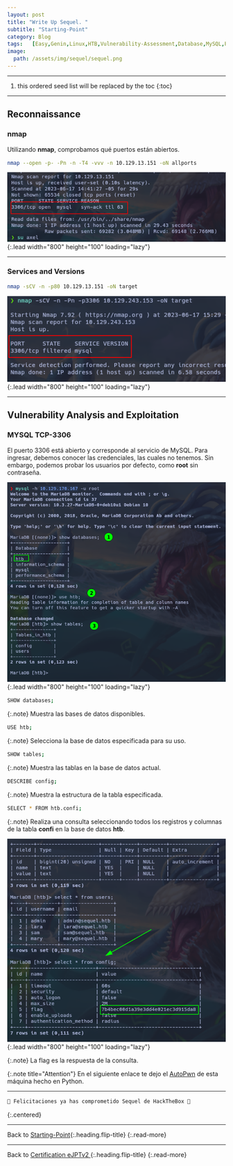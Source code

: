 ```yaml
---
layout: post
title: "Write Up Sequel. "
subtitle: "Starting-Point"
category: Blog
tags:   [Easy,Genin,Linux,HTB,Vulnerability-Assessment,Database,MySQL,PHP,SQL,Weak-Credentials,Reconnaissance,eJPTv2]  
image:
  path: /assets/img/sequel/sequel.png
---
```


***

<!--more-->

1. this ordered seed list will be replaced by the toc
{:toc}

***

## Reconnaissance

### nmap

Utilizando **nmap**, comprobamos qué puertos están abiertos.

```bash
nmap --open -p- -Pn -n -T4 -vvv -n 10.129.13.151 -oN allports
```

![list](/assets/img/sequel/nmap.png){:.lead width="800" height="100" loading="lazy"}

***

### Services and Versions

```bash
nmap -sCV -n -p80 10.129.13.151 -oN target
```

![list](/assets/img/sequel/version.png){:.lead width="800" height="100" loading="lazy"}

***

## Vulnerability Analysis and Exploitation

### MYSQL TCP-3306

El puerto 3306 está abierto y corresponde al servicio de MySQL. Para ingresar, debemos conocer las credenciales, las cuales no tenemos. Sin embargo, podemos probar los usuarios por defecto, como **root** sin contraseña. 


![list](/assets/img/sequel/mysql.png){:.lead width="800" height="100" loading="lazy"}



```bash
SHOW databases;
```


{:.note}
Muestra las bases de datos disponibles.


```bash
USE htb;
```


{:.note}
Selecciona la base de datos especificada para su uso.


```bash
SHOW tables;
```


{:.note}
Muestra las tablas en la base de datos actual.


```bash
DESCRIBE config; 
```


{:.note}
Muestra la estructura de la tabla especificada.


```bash
SELECT * FROM htb.confi;
```


{:.note}
Realiza una consulta seleccionando todos los registros y columnas de la tabla **confi** en la base de datos **htb**.


![list](/assets/img/sequel/flag.png){:.lead width="800" height="100" loading="lazy"}


{:.note}
La flag es la respuesta de la consulta.


{:.note title="Attention"}
En el siguiente enlace te dejo el [AutoPwn](https://github.com/4xLoff/Python-Scripting/blob/main/sequelPwn.py) de esta máquina hecho en Python.

***

```bash
🎉 Felicitaciones ya has comprometido Sequel de HackTheBox 🎉
```
{:.centered}

***

Back to [Starting-Point](2023-02-02-Starting-Point.md){:.heading.flip-title}
{:.read-more}

***
Back to [Certification eJPTv2 ](2023-06-02-Road-to-eJPTv2.md){:.heading.flip-title}
{:.read-more}